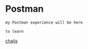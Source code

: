 # Postman
```
my Postman experience will be here
```
```
to learn
```
[chaijs](https://www.chaijs.com/)
